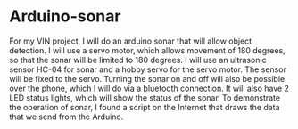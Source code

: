 # Arduino-sonar

For my VIN project, I will do an arduino sonar that will allow object detection. 
I will use a servo motor, which allows movement of 180 degrees, so that the sonar will be limited to 180 degrees. 
I will use an ultrasonic sensor HC-04 for sonar and a hobby servo for the servo motor.
The sensor will be fixed to the servo. Turning the sonar on and off will also be possible over the phone, which I will do via a bluetooth connection. 
It will also have 2 LED status lights, which will show the status of the sonar. 
To demonstrate the operation of sonar, I found a script on the Internet that draws the data that we send from the Arduino.
